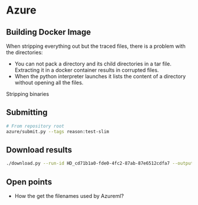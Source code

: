 # Azure

## Building Docker Image

When stripping everything out but the traced files, there is a problem with the directories:

* You can not pack a directory and its child directories in a tar file. Extracting it in a docker container results in corrupted files.
* When the python interpreter launches it lists the content of a directory without opening all the files.

Stripping binaries

## Submitting

```zsh
# From repository root
azure/submit.py --tags reason:test-slim
```

## Download results

```zsh
./download.py --run-id HD_cd71b1a0-fde0-4fc2-87ab-87e6512cdfa7 --output-directory /tmp/azure/output
```

## Open points

* How the get the filenames used by Azureml?